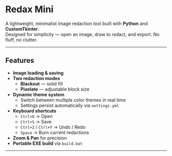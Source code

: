 # Redax Mini

A lightweight, minimalist image redaction tool built with **Python** and **CustomTkinter**.  
Designed for simplicity — open an image, draw to redact, and export. No fluff, no clutter.

---

## Features

- **Image loading & saving**
- **Two redaction modes**
  - **Blackout** — solid fill  
  - **Pixelate** — adjustable block size
- **Dynamic theme system**
  - Switch between multiple color themes in real time  
  - Settings persist automatically via `settings.yml`
- **Keyboard shortcuts**
  - `Ctrl+O` → Open  
  - `Ctrl+S` → Save  
  - `Ctrl+Z` / `Ctrl+Y` → Undo / Redo  
  - `Space` → Burn current redactions
- **Zoom & Pan** for precision
- **Portable EXE build** via `build.bat`

---
